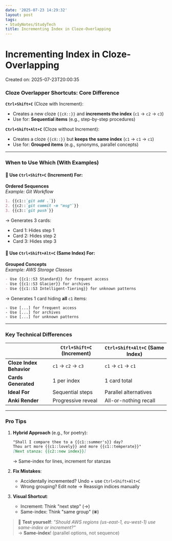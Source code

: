 ```yaml
---
date: '2025-07-23 14:29:32'
layout: post
tags:
- StudyNotes/StudyTech
title: Incrementing Index in Cloze-Overlapping
---
```


# Incrementing Index in Cloze-Overlapping
Created on: 2025-07-23T20:00:35

### Cloze Overlapper Shortcuts: Core Difference  
**`Ctrl+Shift+C`** (Cloze with Increment):  
- Creates a new cloze `{{cX::}}` and **increments the index** (`c1` → `c2` → `c3`)  
- Use for: **Sequential items** (e.g., step-by-step procedures)  

**`Ctrl+Shift+Alt+C`** (Cloze without Increment):  
- Creates a cloze `{{cX::}}` but **keeps the same index** (`c1` → `c1` → `c1`)  
- Use for: **Grouped items** (e.g., synonyms, parallel concepts)  

---

### When to Use Which (With Examples)  

#### 🔢 **Use `Ctrl+Shift+C` (Increment) For:**  
**Ordered Sequences**  
*Example: Git Workflow*  
```markdown
1. {{c1::`git add .`}}  
2. {{c2::`git commit -m "msg"`}}  
3. {{c3::`git push`}}  
```  
→ Generates 3 cards:  
- Card 1: Hides step 1  
- Card 2: Hides step 2  
- Card 3: Hides step 3  

#### 🔗 **Use `Ctrl+Shift+Alt+C` (Same Index) For:**  
**Grouped Concepts**  
*Example: AWS Storage Classes*  
```markdown
- Use {{c1::S3 Standard}} for frequent access  
- Use {{c1::S3 Glacier}} for archives  
- Use {{c1::S3 Intelligent-Tiering}} for unknown patterns  
```  
→ Generates 1 card hiding **all** `c1` items:  
```
- Use [...] for frequent access  
- Use [...] for archives  
- Use [...] for unknown patterns  
```

---

### Key Technical Differences  
|                          | `Ctrl+Shift+C` (Increment) | `Ctrl+Shift+Alt+C` (Same Index) |  
|--------------------------|----------------------------|---------------------------------|  
| **Cloze Index Behavior** | `c1` → `c2` → `c3`         | `c1` → `c1` → `c1`              |  
| **Cards Generated**      | 1 per index                | 1 card total                    |  
| **Ideal For**            | Sequential steps           | Parallel alternatives           |  
| **Anki Render**          | Progressive reveal         | All-or-nothing recall          |  

---

### Pro Tips  
1. **Hybrid Approach** (e.g., for poetry):  
   ```markdown
   "Shall I compare thee to a {{c1::summer's}} day?  
   Thou art more {{c1::lovely}} and more {{c1::temperate}}"  
   [Next stanza: {{c2::new index}}]  
   ```  
   → Same-index for lines, increment for stanzas  

2. **Fix Mistakes**:  
   - Accidentally incremented? Undo + use `Ctrl+Shift+Alt+C`  
   - Wrong grouping? Edit note → Reassign indices manually  

3. **Visual Shortcut**:  
   - Increment: Think "next step" (→)  
   - Same-index: Think "same group" (⦿)  

> 🔁 **Test yourself**: *"Should AWS regions (us-east-1, eu-west-1) use same-index or increment?"*  
> → **Same-index**! (parallel options, not sequence)